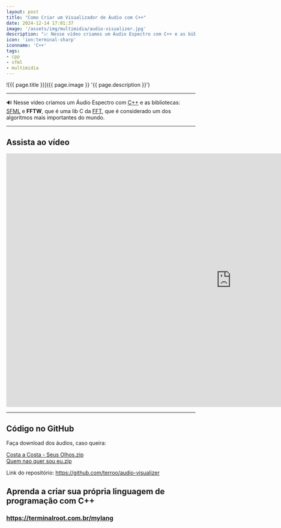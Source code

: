 ```yaml
---
layout: post
title: "Como Criar um Visualizador de Áudio com C++"
date: 2024-12-14 17:01:37
image: '/assets/img/multimidia/audio-visualizer.jpg'
description: "📈 Nesse vídeo criamos um Áudio Espectro com C++ e as bibliotecas: SFML e FFT"
icon: 'ion:terminal-sharp'
iconname: 'C++'
tags:
- cpp
- sfml
- multimidia
---
```


![{{ page.title }}]({{ page.image }} '{{ page.description }}')

---

🔊 Nesse vídeo criamos um Áudio Espectro com [C++](https://terminalroot.com.br/mylang) e as bibliotecas: [SFML](https://terminalroot.com.br/tags#sfml) e **FFTW**, que é uma lib C da [FFT](https://en.wikipedia.org/wiki/Fast_Fourier_transform), que é considerado um dos algoritmos mais importantes do mundo.

---

## Assista ao vídeo

<iframe width="1198" height="674" src="https://www.youtube.com/embed/04c8YR7dhP4" title="" frameborder="0" allow="accelerometer; autoplay; clipboard-write; encrypted-media; gyroscope; picture-in-picture; web-share" referrerpolicy="strict-origin-when-cross-origin" allowfullscreen></iframe>

---

## Código no GitHub
Faça download dos áudios, caso queira:

<a href="/downs/Costa a Costa - Seus Olhos.zip" class="btn btn-custom btn-lg" download>Costa a Costa - Seus Olhos.zip</a>
<br>
<a href="/downs/Costa a Costa - Seus Olhos.zip" class="btn btn-danger btn-lg" download>Quem nao quer sou eu.zip</a>

Link do repositório: <https://github.com/terroo/audio-visualizer>

## Aprenda a criar sua própria linguagem de programação com C++
### <https://terminalroot.com.br/mylang>


